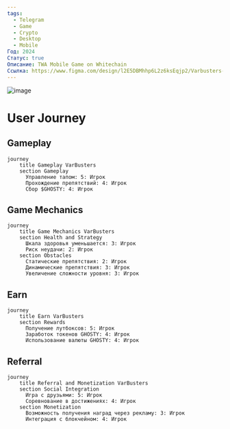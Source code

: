 ```yaml
---
tags:
  - Telegram
  - Game
  - Crypto
  - Desktop
  - Mobile
Год: 2024
Статус: true
Описание: TWA Mobile Game on Whitechain
Ссылка: https://www.figma.com/design/l2E5DBMhhp6L2z6ksEqjp2/Varbusters-Game-(Copy)?node-id=0-1&t=R9Car2W65R0WF5F7-1)
---
```



![image](https://github.com/user-attachments/assets/ce2406eb-e4c1-4cea-97ff-6e1c8d47d254)


# User Journey 

## Gameplay

```mermaid
journey
    title Gameplay VarBusters
    section Gameplay
      Управление тапом: 5: Игрок
      Прохождение препятствий: 4: Игрок
      Сбор $GHOSTY: 4: Игрок
```

## Game Mechanics

```mermaid
journey
    title Game Mechanics VarBusters
    section Health and Strategy
      Шкала здоровья уменьшается: 3: Игрок
      Риск неудачи: 2: Игрок
    section Obstacles
      Статические препятствия: 2: Игрок
      Динамические препятствия: 3: Игрок
      Увеличение сложности уровня: 3: Игрок
```


## Earn

```mermaid
journey
    title Earn VarBusters
    section Rewards
      Получение лутбоксов: 5: Игрок
      Заработок токенов GHOSTY: 4: Игрок
      Использование валюты GHOSTY: 4: Игрок
```


## Referral

```mermaid
journey
    title Referral and Monetization VarBusters
    section Social Integration
      Игра с друзьями: 5: Игрок
      Соревнование в достижениях: 4: Игрок
    section Monetization
      Возможность получения наград через рекламу: 3: Игрок
      Интеграция с блокчейном: 4: Игрок
```

